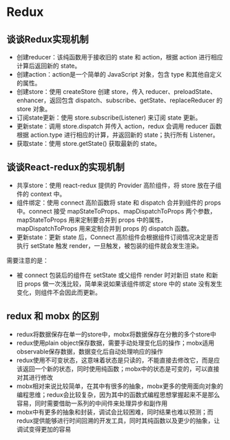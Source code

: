 # Redux
## 谈谈Redux实现机制
- 创建reducer：该纯函数用于接收旧的 state 和 action，根据 action 进行相应计算后返回新的 state。
- 创建action：action是一个简单的 JavaScript 对象，包含 type 和其他自定义的属性。
- 创建store：使用 createStore 创建 store，传入 reducer、preloadState、enhancer，返回包含 dispatch、subscribe、getState、replaceReducer 的 store 对象。
- 订阅state更新：使用 store.subscribe(Listener) 来订阅 state 更新。
- 更新state：调用 store.dispatch 并传入 action，redux 会调用 reducer 函数根据 action.type 进行相应的计算，并返回新的 state；执行所有 Listener。
- 获取state：使用 store.getState() 获取最新的 state。

## 谈谈React-redux的实现机制
- 共享store：使用 react-redux 提供的 Provider 高阶组件，将 store 放在子组件的 context 中。
- 组件绑定：使用 connect 高阶函数将 state 和 dispatch 合并到组件的 props 中。connect 接受 mapStateToProps、mapDispatchToProps 两个参数，mapStateToProps 用来定制要合并到 props 中的属性，mapDispatchToProps 用来定制合并到 props 的 dispatch 函数。
- 更新state：更新 state 后，Connect 高阶组件会根据组件订阅情况决定是否执行 setState 触发 render，一旦触发，被包装的组件就会发生渲染。

需要注意的是：
- 被 connect 包装后的组件在 setState 或父组件 render 时对新旧 state 和新旧 props 做一次浅比较，简单来说如果该组件绑定 store 中的 state 没有发生变化，则组件不会因此而更新。

## redux 和 mobx 的区别
- redux将数据保存在单一的store中，mobx将数据保存在分散的多个store中
- redux使用plain object保存数据，需要手动处理变化后的操作；mobx适用observable保存数据，数据变化后自动处理响应的操作
- redux使用不可变状态，这意味着状态是只读的，不能直接去修改它，而是应该返回一个新的状态，同时使用纯函数；mobx中的状态是可变的，可以直接对其进行修改
- mobx相对来说比较简单，在其中有很多的抽象，mobx更多的使用面向对象的编程思维；redux会比较复杂，因为其中的函数式编程思想掌握起来不是那么容易，同时需要借助一系列的中间件来处理异步和副作用
- mobx中有更多的抽象和封装，调试会比较困难，同时结果也难以预测；而redux提供能够进行时间回溯的开发工具，同时其纯函数以及更少的抽象，让调试变得更加的容易